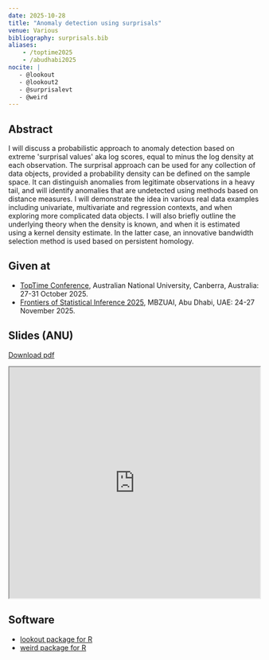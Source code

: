 ```yaml
---
date: 2025-10-28
title: "Anomaly detection using surprisals"
venue: Various
bibliography: surprisals.bib
aliases:
    - /toptime2025
    - /abudhabi2025
nocite: |
   - @lookout
   - @lookout2
   - @surprisalevt
   - @weird
---
```


## Abstract

I will discuss a probabilistic approach to anomaly detection based on extreme 'surprisal values' aka log scores, equal to minus the log density at each observation. The surprisal approach can be used for any collection of data objects, provided a probability density can be defined on the sample space. It can distinguish anomalies from legitimate observations in a heavy tail, and will identify anomalies that are undetected using methods based on distance measures. I will demonstrate the idea in various real data examples including univariate, multivariate and regression contexts, and when exploring more complicated data objects. I will also briefly outline the underlying theory when the density is known, and when it is estimated using a kernel density estimate. In the latter case, an innovative bandwidth selection method is used based on persistent homology.

## Given at

* [TopTime Conference](https://maths.anu.edu.au/news-events/events/topological-methods-time-varying-data-theory-and-applications-top-time), Australian National University, Canberra, Australia: 27-31 October 2025.
* [Frontiers of Statistical Inference 2025](https://stat-ml.github.io/frontiers-stat-inf-2025/), MBZUAI, Abu Dhabi, UAE: 24-27 November 2025.

## Slides (ANU)

<a href="https://github.com/robjhyndman/surprisal_talk/raw/f69df7203a21d11f70311ceb83e7546230d5411a/surprisals.pdf" class="badge badge-small badge-red">Download pdf</a>
<iframe src="https://docs.google.com/gview?url=https://github.com/robjhyndman/surprisal_talk/raw/f69df7203a21d11f70311ceb83e7546230d5411a/surprisals.pdf&embedded=true"  width="100%" height=465></iframe>

## Software

* [lookout package for R](https://sevvandi.github.io/lookout/)
* [weird package for R](http://pkg.robjhyndman.com/weird-package/)
